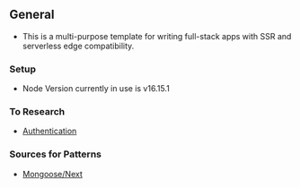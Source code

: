 ## General

- This is a multi-purpose template for writing full-stack apps with SSR and serverless edge compatibility.

### Setup
- Node Version currently in use is v16.15.1

### To Research

- [Authentication](https://next-auth.js.org)

### Sources for Patterns

- [Mongoose/Next](https://itnext.io/using-mongoose-with-next-js-11-b2a08ff2dd3c)
